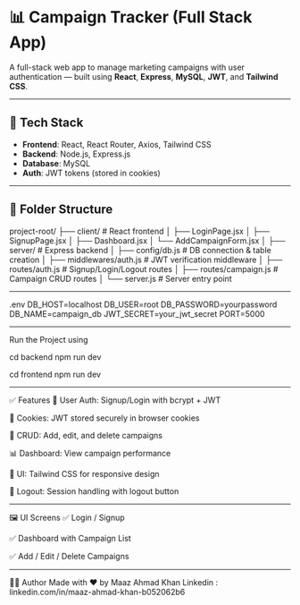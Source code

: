 # 📊 Campaign Tracker (Full Stack App)

A full-stack web app to manage marketing campaigns with user authentication — built using **React**, **Express**, **MySQL**, **JWT**, and **Tailwind CSS**.

---

## 🔧 Tech Stack

- **Frontend**: React, React Router, Axios, Tailwind CSS
- **Backend**: Node.js, Express.js
- **Database**: MySQL
- **Auth**: JWT tokens (stored in cookies)

---

## 📁 Folder Structure
project-root/
├── client/ # React frontend
│ ├── LoginPage.jsx
│ ├── SignupPage.jsx
│ ├── Dashboard.jsx
│ └── AddCampaignForm.jsx
│
├── server/ # Express backend
│ ├── config/db.js # DB connection & table creation
│ ├── middlewares/auth.js # JWT verification middleware
│ ├── routes/auth.js # Signup/Login/Logout routes
│ ├── routes/campaign.js # Campaign CRUD routes
│ └── server.js # Server entry point

---

.env 
DB_HOST=localhost
DB_USER=root
DB_PASSWORD=yourpassword
DB_NAME=campaign_db
JWT_SECRET=your_jwt_secret
PORT=5000

---

Run the Project using 

cd backend
npm run dev

cd frontend
npm run dev

---

✅ Features
🔐 User Auth: Signup/Login with bcrypt + JWT

🍪 Cookies: JWT stored securely in browser cookies

📄 CRUD: Add, edit, and delete campaigns

📊 Dashboard: View campaign performance

💅 UI: Tailwind CSS for responsive design

🚪 Logout: Session handling with logout button

---

🖼 UI Screens
✅ Login / Signup

✅ Dashboard with Campaign List

✅ Add / Edit / Delete Campaigns

---
👨‍💻 Author
Made with ❤️ by Maaz Ahmad Khan
Linkedin : linkedin.com/in/maaz-ahmad-khan-b052062b6
